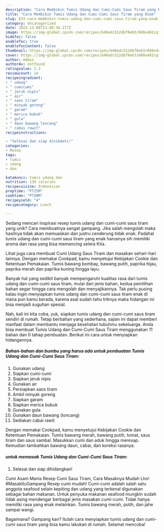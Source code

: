 ```yaml
---
description: "Cara Membikin Tumis Udang dan Cumi-Cumi Saus Tiram yang Enak"
title: "Cara Membikin Tumis Udang dan Cumi-Cumi Saus Tiram yang Enak"
slug: 633-cara-membikin-tumis-udang-dan-cumi-cumi-saus-tiram-yang-enak
category: Uncategorized
date: 2022-12-08T23:48:34.277Z
image: https://img-global.cpcdn.com/recipes/b40adc512dbf8e63/680x482cq70/tumis-udang-dan-cumi-cumi-saus-tiram-foto-resep-utama.jpg
hideToc: false
enableToc: true
enableTocContent: false
thumbnail: https://img-global.cpcdn.com/recipes/b40adc512dbf8e63/680x482cq70/tumis-udang-dan-cumi-cumi-saus-tiram-foto-resep-utama.jpg
cover: https://img-global.cpcdn.com/recipes/b40adc512dbf8e63/680x482cq70/tumis-udang-dan-cumi-cumi-saus-tiram-foto-resep-utama.jpg
author: Admin
authorAv: notfound
ratingvalue: 3.3
reviewcount: 14
recipeingredient:
- " udang"
- " cumicumi"
- " jeruk nipis"
- " air"
- " saos tiram"
- " minyak goreng"
- " garam"
- " merica bubuk"
- " gula"
- " daun bawang loncang"
- " cabai rawit"
recipeinstructions:

- "Selesai dan siap dinikmati!"
categories:
- Resep
tags:
- tumis
- udang
- dan

katakunci: tumis udang dan 
nutrition: 139 calories
recipecuisine: Indonesian
preptime: "PT25M"
cooktime: "PT40M"
recipeyield: "4"
recipecategory: Lunch

---
```





Sedang mencari inspirasi resep tumis udang dan cumi-cumi saus tiram yang unik? Cara membuatnya sangat gampang. Jika salah mengolah maka hasilnya tidak akan memuaskan dan justru cenderung tidak enak. Padahal tumis udang dan cumi-cumi saus tiram yang enak harusnya sih memiliki aroma dan rasa yang bisa memancing selera Kita.





Lihat juga cara membuat Cumi Udang Saus Tiram dan masakan sehari-hari lainnya. Dengan memakai Cookpad, kamu menyetujui Kebijakan Cookie dan Ketentuan Pemakaian. Tumis bawang bombay, bawang putih, paprika hijau, peprika merah dan paprika kuning hingga layu.

Banyak hal yang sedikit banyak mempengaruhi kualitas rasa dari tumis udang dan cumi-cumi saus tiram, mulai dari jenis bahan, kedua pemilihan bahan segar hingga cara mengolah dan menyajikannya. Tak perlu pusing kalau ingin menyiapkan tumis udang dan cumi-cumi saus tiram enak di mana pun kamu berada, karena asal sudah tahu triknya maka hidangan ini bisa menjadi suguhan spesial.






Nah, kali ini kita coba, yuk, siapkan tumis udang dan cumi-cumi saus tiram sendiri di rumah. Tetap berbahan yang sederhana, sajian ini dapat memberi manfaat dalam membantu menjaga kesehatan tubuhmu sekeluarga. Anda bisa membuat Tumis Udang dan Cumi-Cumi Saus Tiram menggunakan 11 bahan dan 0 tahap pembuatan. Berikut ini cara untuk menyiapkan hidangannya.

<!--inarticleads1-->

##### Bahan-bahan dan bumbu yang harus ada untuk pembuatan Tumis Udang dan Cumi-Cumi Saus Tiram:

1. Gunakan  udang
1. Siapkan  cumi-cumi
1. Siapkan  jeruk nipis
1. Gunakan  air
1. Persiapkan  saos tiram
1. Ambil  minyak goreng
1. Siapkan  garam
1. Siapkan  merica bubuk
1. Gunakan  gula
1. Gunakan  daun bawang (loncang)
1. Sediakan  cabai rawit


Dengan memakai Cookpad, kamu menyetujui Kebijakan Cookie dan Ketentuan Pemakaian. Tumis bawang merah, bawang putih, tomat, saus tiram dan saus sambal. Masukkan cumi dan aduk hingga meresap. Kemudian tambahkan bawang daun, cabai, dan koreksi rasanya. 

<!--inarticleads2-->

#####  untuk memasak Tumis Udang dan Cumi-Cumi Saus Tiram:


1. Selesai dan siap dihidangkan!

Cumi Asam Manis Resep Cumi Saus Tiram, Cara Masaknya Mudah Lho! #MasakItuGampang Resep cumi mudah! Cumi-cumi adalah salah satu anggota seafood selain kepiting dan udang yang terkenal digunakan sebagai bahan makanan. Untuk penyuka makanan seafood mungkin sudah tidak asing mendengar berbagai jenis masakan cumi-cumi. Tidak hanya memiliki rasa yang enak melainkan. Tumis bawang merah, putih, dan jahe sampai wangi. 

Bagaimana? Gampang kan? Itulah cara menyiapkan tumis udang dan cumi-cumi saus tiram yang bisa kamu lakukan di rumah. Selamat mencoba!
